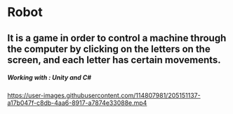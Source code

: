 # Robot
## It is a game in order to control a machine through the computer by clicking on the letters on the screen, and each letter has certain movements.
##### Working with : Unity and C#
https://user-images.githubusercontent.com/114807981/205151137-a17b047f-c8db-4aa6-8917-a7874e33088e.mp4
